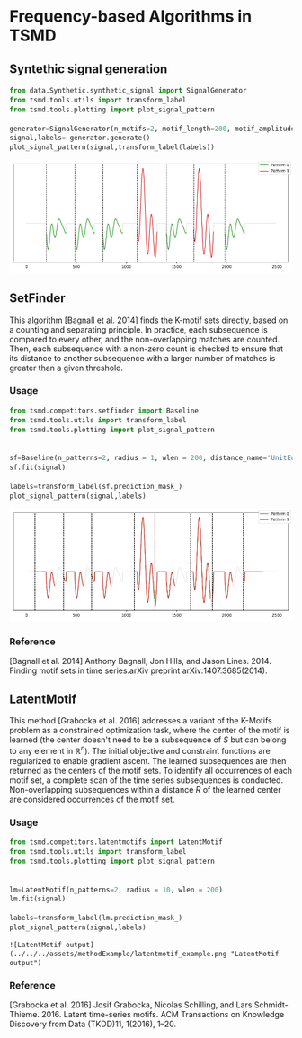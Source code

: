 # Frequency-based Algorithms in TSMD

## Syntethic signal generation

```python
from data.Synthetic.synthetic_signal import SignalGenerator
from tsmd.tools.utils import transform_label
from tsmd.tools.plotting import plot_signal_pattern

generator=SignalGenerator(n_motifs=2, motif_length=200, motif_amplitude=3, motif_fundamental=3, sparsity=0.5, sparsity_fluctuation=0.5)
signal,labels= generator.generate()
plot_signal_pattern(signal,transform_label(labels))
```
![Synthetic signal](../../../assets/methodExample/signal_example.png "Synthetic signal")



## SetFinder

This algorithm [Bagnall et al. 2014] finds the K-motif sets directly, based on a counting and separating principle. In practice, each subsequence is compared to every other, and the non-overlapping matches  are counted. Then, each subsequence with a non-zero count is checked to ensure that its distance to another subsequence with a larger number of matches is greater than a given threshold.

### Usage

```python
from tsmd.competitors.setfinder import Baseline
from tsmd.tools.utils import transform_label
from tsmd.tools.plotting import plot_signal_pattern


sf=Baseline(n_patterns=2, radius = 1, wlen = 200, distance_name='UnitEuclidean')
sf.fit(signal)

labels=transform_label(sf.prediction_mask_)
plot_signal_pattern(signal,labels)
```

![SetFinder output](../../../assets/methodExample/setfinder_example.png "SetFinder output")


### Reference

[Bagnall et al. 2014] Anthony Bagnall, Jon Hills, and Jason Lines. 2014.  Finding motif sets in time series.arXiv preprint arXiv:1407.3685(2014).


## LatentMotif

This method [Grabocka et al. 2016] addresses a variant of the K-Motifs problem as a constrained optimization task, where the center of the motif is learned (the center doesn't need to be a subsequence of $S$ but can belong to any element in $\mathbb{R}^n$). The initial objective and constraint functions are regularized to enable gradient ascent. The learned subsequences are then returned as the centers of the motif sets. To identify all occurrences of each motif set, a complete scan of the time series subsequences is conducted. Non-overlapping subsequences within a distance $R$ of the learned center are considered occurrences of the motif set.


### Usage

```python
from tsmd.competitors.latentmotifs import LatentMotif
from tsmd.tools.utils import transform_label
from tsmd.tools.plotting import plot_signal_pattern


lm=LatentMotif(n_patterns=2, radius = 10, wlen = 200)
lm.fit(signal)

labels=transform_label(lm.prediction_mask_)
plot_signal_pattern(signal,labels)
```
```
![LatentMotif output](../../../assets/methodExample/latentmotif_example.png "LatentMotif output")
```

### Reference

[Grabocka et al. 2016] Josif Grabocka, Nicolas Schilling, and Lars Schmidt-Thieme. 2016. Latent time-series motifs. ACM Transactions on Knowledge Discovery from Data (TKDD)11, 1(2016), 1–20.
